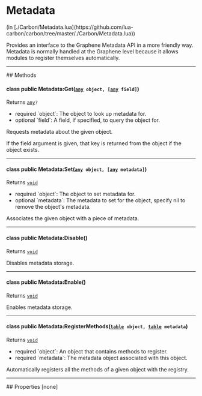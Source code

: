 <link href="../../style.css" rel="stylesheet" type="text/css"/>
<h1 class="class-title">Metadata</h1>
<span class="file-link">(in [./Carbon/Metadata.lua](https://github.com/lua-carbon/carbon/tree/master/./Carbon/Metadata.lua))</span><br/>

Provides an interface to the Graphene Metadata API in a more friendly way.
Metadata is normally handled at the Graphene level because it allows modules to register themselves automatically.


<hr />
## Methods
<h4 class="method-name"><span class="doc-scope doc-class">class</span> <span class="doc-visibility doc-public">public</span> Metadata:Get(<code><a href="Types#any">any</a> object, [<a href="Types#any">any</a> field]</code>)</h4>
<p class="method-returns bold">Returns <code><a href="Types#any">any</a>?</code></p>
<ul class="doc-arg-list">
<li><span class="doc-arg-level doc-required">required</span>  `object`: The object to look up metadata for.</li>
<li><span class="doc-arg-level doc-optional">optional</span>  `field`: A field, if specified, to query the object for.</li>
</ul>

Requests metadata about the given object.

If the field argument is given, that key is returned from the object if the object exists.
<hr/>
<h4 class="method-name"><span class="doc-scope doc-class">class</span> <span class="doc-visibility doc-public">public</span> Metadata:Set(<code><a href="Types#any">any</a> object, [<a href="Types#any">any</a> metadata]</code>)</h4>
<p class="method-returns bold">Returns <code><a href="Types#void">void</a></code></p>
<ul class="doc-arg-list">
<li><span class="doc-arg-level doc-required">required</span>  `object`: The object to set metadata for.</li>
<li><span class="doc-arg-level doc-optional">optional</span>  `metadata`: The metadata to set for the object, specify nil to remove the object's metadata.</li>
</ul>

Associates the given object with a piece of metadata.
<hr/>
<h4 class="method-name"><span class="doc-scope doc-class">class</span> <span class="doc-visibility doc-public">public</span> Metadata:Disable()</h4>
<p class="method-returns bold">Returns <code><a href="Types#void">void</a></code></p>
<ul class="doc-arg-list">

</ul>

Disables metadata storage.
<hr/>
<h4 class="method-name"><span class="doc-scope doc-class">class</span> <span class="doc-visibility doc-public">public</span> Metadata:Enable()</h4>
<p class="method-returns bold">Returns <code><a href="Types#void">void</a></code></p>
<ul class="doc-arg-list">

</ul>

Enables metadata storage.
<hr/>
<h4 class="method-name"><span class="doc-scope doc-class">class</span> <span class="doc-visibility doc-public">public</span> Metadata:RegisterMethods(<code><a href="Types#table">table</a> object, <a href="Types#table">table</a> metadata</code>)</h4>
<p class="method-returns bold">Returns <code><a href="Types#void">void</a></code></p>
<ul class="doc-arg-list">
<li><span class="doc-arg-level doc-required">required</span>  `object`: An object that contains methods to register.</li>
<li><span class="doc-arg-level doc-required">required</span>  `metadata`: The metadata object associated with this object.</li>
</ul>

Automatically registers all the methods of a given object with the registry.

<hr />
## Properties
[none]